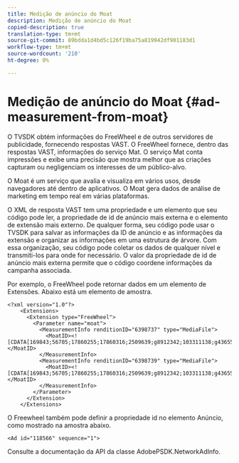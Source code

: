 ```yaml
---
title: Medição de anúncio do Moat
description: Medição de anúncio do Moat
copied-description: true
translation-type: tm+mt
source-git-commit: 89bdda1d4bd5c126f19ba75a819942df901183d1
workflow-type: tm+mt
source-wordcount: '210'
ht-degree: 0%

---
```



# Medição de anúncio do Moat {#ad-measurement-from-moat}

O TVSDK obtém informações do FreeWheel e de outros servidores de publicidade, fornecendo respostas VAST. O FreeWheel fornece, dentro das respostas VAST, informações do serviço Mat. O serviço Mat conta impressões e exibe uma precisão que mostra melhor que as criações capturam ou negligenciam os interesses de um público-alvo.

O Moat é um serviço que avalia e visualiza em vários usos, desde navegadores até dentro de aplicativos. O Moat gera dados de análise de marketing em tempo real em várias plataformas.

O XML de resposta VAST tem uma propriedade e um elemento que seu código pode ler, a propriedade de id de anúncio mais externa e o elemento de extensão mais externo. De qualquer forma, seu código pode usar o TVSDK para salvar as informações da ID de anúncio e as informações da extensão e organizar as informações em uma estrutura de árvore. Com essa organização, seu código pode coletar os dados de qualquer nível e transmiti-los para onde for necessário. O valor da propriedade de id de anúncio mais externa permite que o código coordene informações da campanha associada.

Por exemplo, o FreeWheel pode retornar dados em um elemento de Extensões. Abaixo está um elemento de amostra.

```
<?xml version="1.0"?> 
    <Extensions> 
      <Extension type="FreeWheel"> 
        <Parameter name="moat"> 
          <MeasurementInfo renditionID="6398737" type="MediaFile"> 
            <MoatID><![CDATA[169843;56705;17860255;17860316;2509639;g8912342;103311138;g436558;530633]]></MoatID> 
          </MeasurementInfo> 
          <MeasurementInfo renditionID="6398739" type="MediaFile"> 
            <MoatID><![CDATA[169843;56705;17860255;17860316;2509639;g8912342;103311138;g436558;530633]]></MoatID> 
          </MeasurementInfo> 
        </Parameter> 
      </Extension> 
    </Extensions> 
```

O Freewheel também pode definir a propriedade id no elemento Anúncio, como mostrado na amostra abaixo.

```
<Ad id="118566" sequence="1">
```

Consulte a documentação da API da classe AdobePSDK.NetworkAdInfo.
